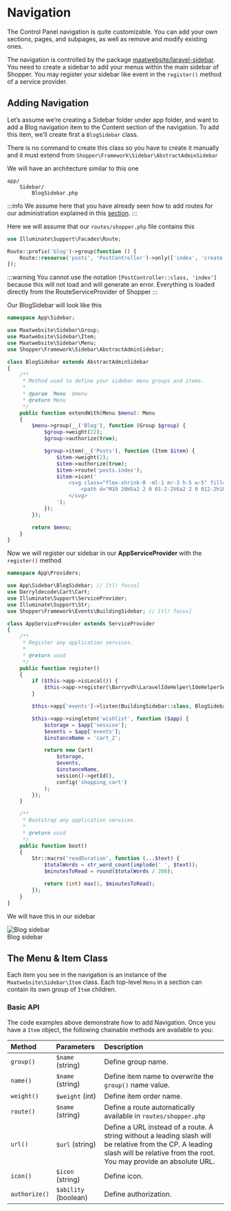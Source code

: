 # Navigation
The Control Panel navigation is quite customizable. You can add your own sections, pages, and subpages, as well as remove and modify existing ones.

The navigation is controlled by the package [maatwebsite/laravel-sidebar](https://github.com/SpartnerNL/Laravel-Sidebar). You need to create a sidebar to add your menus within the main sidebar of Shopper. You may register your sidebar like event in the `register()` method of a service provider.

## Adding Navigation
Let’s assume we’re creating a Sidebar folder under app folder, and want to add a Blog navigation item to the Content section of the navigation. To add this item, we’ll create first a `BlogSidebar` class.

There is no command to create this class so you have to create it manually and it must extend from `Shopper\Framework\Sidebar\AbstractAdminSidebar`

We will have an architecture similar to this one

``` files theme:serendipity-light
app/
    Sidebar/
        BlogSidebar.php
```

:::info
We assume here that you have already seen how to add routes for our administration explained in this [section](/extending/control-panel#adding-control-panel-routes).
:::

Here we will assume that our `routes/shopper.php` file contains this

```php
use Illuminate\Support\Facades\Route;

Route::prefix('blog')->group(function () {
    Route::resource('posts', 'PostController')->only(['index', 'create', 'edit']);
});
```

:::warning
You cannot use the notation `[PostController::class, 'index']` because this will not load and will generate an error. Everything is loaded directly from the RouteServiceProvider of Shopper
:::

Our BlogSidebar will look like this

```php
namespace App\Sidebar;

use Maatwebsite\Sidebar\Group;
use Maatwebsite\Sidebar\Item;
use Maatwebsite\Sidebar\Menu;
use Shopper\Framework\Sidebar\AbstractAdminSidebar;

class BlogSidebar extends AbstractAdminSidebar
{
    /**
     * Method used to define your sidebar menu groups and items.
     *
     * @param  Menu  $menu
     * @return Menu
     */
    public function extendWith(Menu $menu): Menu
    {
        $menu->group(__('Blog'), function (Group $group) {
            $group->weight(22);
            $group->authorize(true);

            $group->item(__('Posts'), function (Item $item) {
                $item->weight(2);
                $item->authorize(true);
                $item->route('posts.index');
                $item->icon('
                    <svg class="flex-shrink-0 -ml-1 mr-3 h-5 w-5" fill="none" stroke-linecap="round" stroke-linejoin="round" stroke-width="2" viewBox="0 0 24 24" stroke="currentColor">
                        <path d="M19 20H5a2 2 0 01-2-2V6a2 2 0 012-2h10a2 2 0 012 2v1m2 13a2 2 0 01-2-2V7m2 13a2 2 0 002-2V9a2 2 0 00-2-2h-2m-4-3H9M7 16h6M7 8h6v4H7V8z"/>
                    </svg>
                ');
            });
        });

        return $menu;
    }
}
```

Now we will register our sidebar in our **AppServiceProvider** with the `register()` method

```php
namespace App\Providers;

use App\Sidebar\BlogSidebar; // [tl! focus]
use Darryldecode\Cart\Cart;
use Illuminate\Support\ServiceProvider;
use Illuminate\Support\Str;
use Shopper\Framework\Events\BuildingSidebar; // [tl! focus]

class AppServiceProvider extends ServiceProvider
{
    /**
     * Register any application services.
     *
     * @return void
     */
    public function register()
    {
        if ($this->app->isLocal()) {
            $this->app->register(\Barryvdh\LaravelIdeHelper\IdeHelperServiceProvider::class);
        }

        $this->app['events']->listen(BuildingSidebar::class, BlogSidebar::class); // [tl! focus]

        $this->app->singleton('wishlist', function ($app) {
            $storage = $app['session'];
            $events = $app['events'];
            $instanceName = 'cart_2';

            return new Cart(
                $storage,
                $events,
                $instanceName,
                session()->getId(),
                config('shopping_cart')
            );
        });
    }

    /**
     * Bootstrap any application services.
     *
     * @return void
     */
    public function boot()
    {
        Str::macro('readDuration', function (...$text) {
            $totalWords = str_word_count(implode(' ', $text));
            $minutesToRead = round($totalWords / 200);

            return (int) max(1, $minutesToRead);
        });
    }
}
```

We will have this in our sidebar

<div class="screenshot">
    <img src="/screenshots/{{version}}/sidebar-screen.png" alt="Blog sidebar">
    <div class="caption">Blog sidebar</div>
</div>

## The Menu & Item Class
Each item you see in the navigation is an instance of the `Maatwebsite\Sidebar\Item` class. Each top-level `Menu` in a section can contain its own group of `Item` children.

### Basic API
The code examples above demonstrate how to add Navigation. Once you have a `Item` object, the following chainable methods are available to you:

| Method | Parameters | Description |
| :--- | :--- | :--- |
| `group()` | `$name` (string) | Define group name. |
| `name()` | `$name` (string) | Define item name to overwrite the `group()` name value. |
| `weight()` | `$weight` (int) | Define item order name. |
| `route()` | `$name` (string) | Define a route automatically available in `routes/shopper.php` |
| `url()` | `$url` (string) | Define a URL instead of a route. A string without a leading slash will be relative from the CP. A leading slash will be relative from the root. You may provide an absolute URL. |
| `icon()` | `$icon` (string) | Define icon. |
| `authorize()` | `$ability` (boolean) | Define authorization. |
